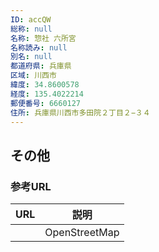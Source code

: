 ```yaml
---
ID: accQW
総称: null
名称: 惣社 六所宮
名称読み: null
別名: null
都道府県: 兵庫県
区域: 川西市
緯度: 34.8600578
経度: 135.4022214
郵便番号: 6660127
住所: 兵庫県川西市多田院２丁目２−３４
---
```


## その他

### 参考URL

| URL | 説明          |
| --- | ------------- |
|     | OpenStreetMap |
